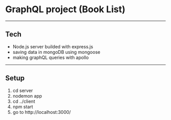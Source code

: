 # GraphQL project (Book List)

---

## Tech

- Node.js server builded with express.js
- saving data in mongoDB using mongoose
- making graphQL queries with apollo 

---

## Setup

1. cd server
2. nodemon app 
3. cd ../client
4. npm start
5. go to http://localhost:3000/

